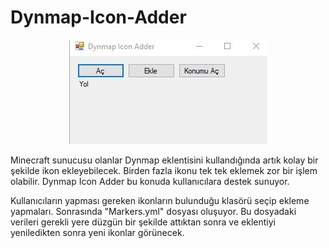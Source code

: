 # Dynmap-Icon-Adder

<center><img src='https://github.com/Mucosoft/Dynmap-Icon-Adder/blob/main/20210317-135350.jpg?raw=true'></center>

Minecraft sunucusu olanlar Dynmap eklentisini kullandığında artık kolay bir şekilde ikon ekleyebilecek. Birden fazla ikonu tek tek eklemek zor bir işlem olabilir. Dynmap Icon Adder bu konuda kullanıcılara destek sunuyor.

Kullanıcıların yapması gereken ikonların bulunduğu klasörü seçip ekleme yapmaları. Sonrasında "Markers.yml" dosyası oluşuyor. Bu dosyadaki verileri gerekli yere düzgün bir şekilde attıktan sonra ve eklentiyi yeniledikten sonra yeni ikonlar görünecek.
